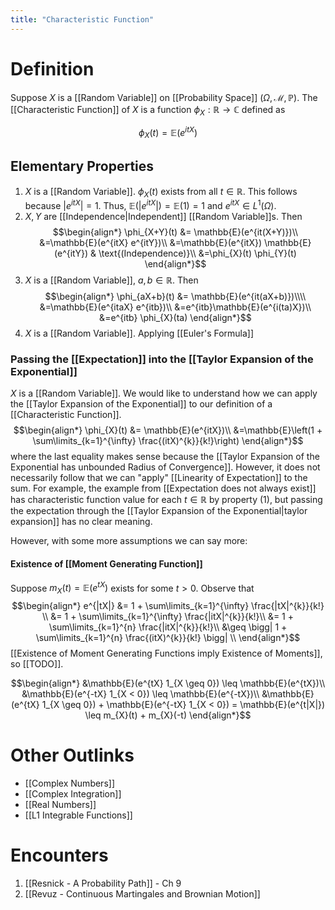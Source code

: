 ```yaml
---
title: "Characteristic Function"
---
```


# Definition
Suppose $X$ is a [[Random Variable]] on [[Probability Space]] $(\Omega, \mathcal{M}, \mathbb{P})$. The [[Characteristic Function]] of $X$ is a function $\phi_{X}: \mathbb{R} \to \mathbb{C}$ defined as

$$\phi_{X}(t) = \mathbb{E}(e^{itX})$$

## Elementary Properties
1. $X$ is a [[Random Variable]]. $\phi_{X}(t)$ exists from all $t \in \mathbb{R}$. This follows because $|e^{itX}| = 1$. Thus, $\mathbb{E}(|e^{itX}|) = \mathbb{E}(1) = 1$ and $e^{itX} \in L^{1}(\Omega)$.
2. $X, Y$ are [[Independence|Independent]] [[Random Variable]]s. Then
	$$\begin{align*}
\phi_{X+Y}(t) &= \mathbb{E}(e^{it(X+Y)})\\
&=\mathbb{E}(e^{itX} e^{itY})\\
&=\mathbb{E}(e^{itX}) \mathbb{E}(e^{itY}) & \text{(Independence)}\\
&=\phi_{X}(t) \phi_{Y}(t)
\end{align*}$$
3. $X$ is a [[Random Variable]], $a, b \in \mathbb{R}$. Then
	$$\begin{align*}
\phi_{aX+b}(t) &= \mathbb{E}(e^{it(aX+b)})\\\\
&=\mathbb{E}(e^{itaX} e^{itb})\\
&=e^{itb}\mathbb{E}(e^{i(ta)X})\\
&=e^{itb} \phi_{X}(ta)
\end{align*}$$
4. $X$ is a [[Random Variable]]. Applying [[Euler's Formula]]

### Passing the [[Expectation]] into the [[Taylor Expansion of the Exponential]]

$X$ is a [[Random Variable]]. We would like to understand how we can apply the [[Taylor Expansion of the Exponential]] to our definition of a [[Characteristic Function]].
$$\begin{align*}
\phi_{X}(t) &= \mathbb{E}(e^{itX})\\
&=\mathbb{E}\left(1 + \sum\limits_{k=1}^{\infty} \frac{(itX)^{k}}{k!}\right)
\end{align*}$$
where the last equality makes sense because the [[Taylor Expansion of the Exponential has unbounded Radius of Convergence]]. However, it does not necessarily follow that we can "apply" [[Linearity of Expectation]] to the sum. For example, the example from [[Expectation does not always exist]] has characteristic function value for each $t \in \mathbb{R}$ by property (1), but passing the expectation through the [[Taylor Expansion of the Exponential|taylor expansion]] has no clear meaning.

However, with some more assumptions we can say more:

#### Existence of [[Moment Generating Function]]
Suppose $m_{X}(t) = \mathbb{E}(e^{tX})$ exists for some $t > 0$. Observe that 
$$\begin{align*}
e^{|tX|} &= 1 + \sum\limits_{k=1}^{\infty} \frac{|tX|^{k}}{k!} \\
&= 1 + \sum\limits_{k=1}^{\infty} \frac{|itX|^{k}}{k!}\\
&= 1 + \sum\limits_{k=1}^{n} \frac{|itX|^{k}}{k!}\\
&\geq \bigg| 1 + \sum\limits_{k=1}^{n} \frac{(itX)^{k}}{k!} \bigg| \\
\end{align*}$$
[[Existence of Moment Generating Functions imply Existence of Moments]], so [[TODO]].

$$\begin{align*}
&\mathbb{E}(e^{tX} 1_{X \geq 0}) \leq \mathbb{E}(e^{tX})\\
&\mathbb{E}(e^{-tX} 1_{X < 0}) \leq \mathbb{E}(e^{-tX})\\
&\mathbb{E}(e^{tX} 1_{X \geq 0}) + \mathbb{E}(e^{-tX} 1_{X < 0}) = \mathbb{E}(e^{t|X|}) \leq m_{X}(t) + m_{X}(-t)
\end{align*}$$




# Other Outlinks
- [[Complex Numbers]]
- [[Complex Integration]]
- [[Real Numbers]]
- [[L1 Integrable Functions]]
# Encounters
1. [[Resnick - A Probability Path]] - Ch 9
2. [[Revuz - Continuous Martingales and Brownian Motion]]